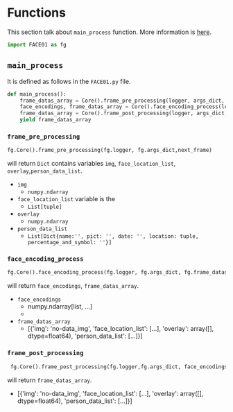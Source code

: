 # Functions
This section talk about `main_process` function.
More information is [here](doc/../more_functions.md).
```python
import FACE01 as fg
```
## `main_process`
It is defined as follows in the `FACE01.py` file.
```python
def main_process():
    frame_datas_array = Core().frame_pre_processing(logger, args_dict, frame_generator_obj.__next__())
    face_encodings, frame_datas_array = Core().face_encoding_process(logger, args_dict, frame_datas_array)
    frame_datas_array = Core().frame_post_processing(logger, args_dict, face_encodings, frame_datas_array, GLOBAL_MEMORY)
    yield frame_datas_array
```
### `frame_pre_processing`
```python
fg.Core().frame_pre_processing(fg.logger, fg.args_dict,next_frame)
```
will return `Dict` contains variables `img`, `face_location_list`, `overlay`,`person_data_list`.
- `img`
  - `numpy.ndarray`
- `face_location_list` variable is the
  -  `List[tuple]`
- `overlay`
  - `numpy.ndarray`
- `person_data_list`
  - `List[Dict{name:'', pict: '', date: '', location: tuple, percentage_and_symbol: ''}]`


### `face_encoding_process`
```python
fg.Core().face_encoding_process(fg.logger, fg.args_dict, fg.frame_datas_array)
```
will return `face_encodings`, `frame_datas_array`.
- `face_encodings`
  - numpy.ndarray[list, ...]
  - 
- `frame_datas_array`
  - [{'img': 'no-data_img', 'face_location_list': [...], 'overlay': array([], dtype=float64), 'person_data_list': [...]}]

### `frame_post_processing`
```python
 fg.Core().frame_post_processing(fg.logger,fg.args_dict, face_encodings, frame_datas_array, fg.GLOBAL_MEMORY)
 ```
will return `frame_datas_array`.
- [{'img': 'no-data_img', 'face_location_list': [...], 'overlay': array([], dtype=float64), 'person_data_list': [...]}]